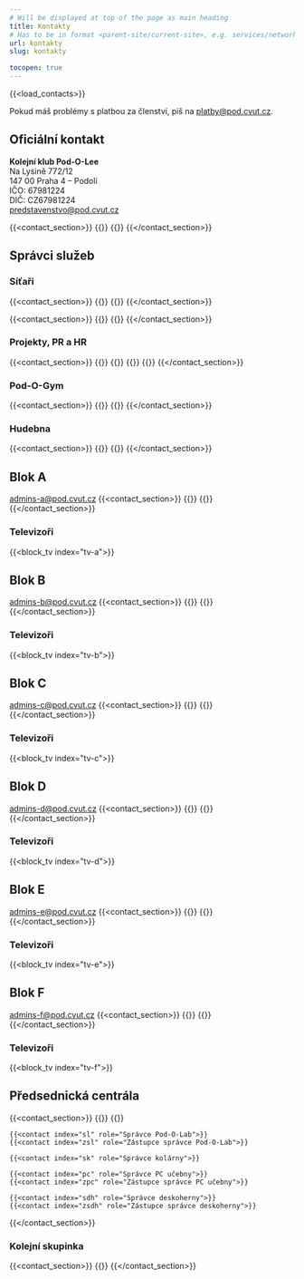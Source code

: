 ```yaml
---
# Will be displayed at top of the page as main heading
title: Kontakty
# Has to be in format <parent-site/current-site>, e.g. services/network (notice missing slash at the beginning)
url: kontakty
slug: kontakty

tocopen: true
---
```

{{<load_contacts>}}

Pokud máš problémy s platbou za členství, piš na <platby@pod.cvut.cz>.

## Oficiální kontakt

**Kolejní klub Pod-O-Lee**  
Na Lysině 772/12  
147 00 Praha 4 – Podolí  
IČO: 67981224  
DIČ: CZ67981224  
<predstavenstvo@pod.cvut.cz>

{{<contact_section>}}
    {{<contact index="pk" role="Předseda">}}
    {{<contact index="m" role="Místopředseda">}}
{{</contact_section>}}

## Správci služeb
### Síťaři

{{<contact_section>}}
    {{<contact index="ss" role="Správce systémů">}}
    {{<contact index="zss" role="Zástupce správce systémů">}}
{{</contact_section>}}

{{<contact_section>}}
    {{<contact index="sn" role="Správce sítě">}}
    {{<contact index="zsn" role="Zástupce správce sítě">}}
{{</contact_section>}}

### Projekty, PR a HR

{{<contact_section>}}
    {{<contact index="sp" role="Správce projektů">}}
    {{<contact index="zsp" role="Zástupce správce projektů">}}
    {{<contact index="prt" role="Člen PR týmu">}}
    {{<contact index="hr" role="HR manager">}}
{{</contact_section>}}

### Pod-O-Gym

{{<contact_section>}}
    {{<contact index="sg" role="Správce Pod-O-Gym">}}
    {{<contact index="sgt" role="Člen Pod-O-Gym týmu">}}
{{</contact_section>}}

### Hudebna

{{<contact_section>}}
    {{<contact index="sh" role="Správce hudebny">}}
    {{<contact index="zsh" role="Zástupce správce hudebny">}}
{{</contact_section>}}

## Blok A

<admins-a@pod.cvut.cz>
{{<contact_section>}}
    {{<contact index="sba" role="Správce bloku A">}}
    {{<contact index="zsba" role="Zástupce správce bloku A">}}
{{</contact_section>}}

### Televizoři

{{<block_tv index="tv-a">}}

## Blok B

<admins-b@pod.cvut.cz>
{{<contact_section>}}
    {{<contact index="sbb" role="Správce bloku B">}}
    {{<contact index="zsbb" role="Zástupce správce bloku B">}}
{{</contact_section>}}

### Televizoři

{{<block_tv index="tv-b">}}

## Blok C

<admins-c@pod.cvut.cz>
{{<contact_section>}}
    {{<contact index="sbc" role="Správce bloku C">}}
    {{<contact index="zsbc" role="Zástupce správce bloku C">}}
{{</contact_section>}}

### Televizoři

{{<block_tv index="tv-c">}}

## Blok D

<admins-d@pod.cvut.cz>
{{<contact_section>}}
    {{<contact index="sbd" role="Správce bloku D">}}
    {{<contact index="zsbd" role="Zástupce správce bloku D">}}
{{</contact_section>}}

### Televizoři

{{<block_tv index="tv-d">}}

## Blok E

<admins-e@pod.cvut.cz>
{{<contact_section>}}
    {{<contact index="sbe" role="Správce bloku E">}}
    {{<contact index="zsbe" role="Zástupce správce bloku E">}}
{{</contact_section>}}

### Televizoři

{{<block_tv index="tv-e">}}

## Blok F

<admins-f@pod.cvut.cz>
{{<contact_section>}}
    {{<contact index="sbf" role="Správce bloku F">}}
    {{<contact index="zsbf" role="Zástupce správce bloku F">}}
{{</contact_section>}}

### Televizoři

{{<block_tv index="tv-f">}}

## Předsednická centrála

{{<contact_section>}}
    {{<contact index="st" role="Správce tiskárny">}}
    {{<contact index="zst" role="Zástupce správce tiskárny">}}

    {{<contact index="sl" role="Správce Pod-O-Lab">}}
    {{<contact index="zsl" role="Zástupce správce Pod-O-Lab">}}

    {{<contact index="sk" role="Správce kolárny">}}

    {{<contact index="pc" role="Správce PC učebny">}}
    {{<contact index="zpc" role="Zástupce správce PC učebny">}}

    {{<contact index="sdh" role="Správce deskoherny">}}
    {{<contact index="zsdh" role="Zástupce správce deskoherny">}}
{{</contact_section>}}

### Kolejní skupinka

{{<contact_section>}}
    {{<contact index="vks" role="Vedoucí kolejní skupinky">}}
{{</contact_section>}}